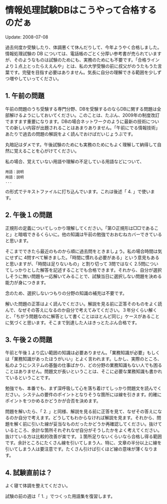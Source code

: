 # 情報処理試験DBはこうやって合格するのだぁ

Update: 2008-07-08



過去何度か受験したり、体調悪くて休んだりして、今年ようやく合格しました。情報処理試験の DB については、電話帳のごとく分厚い参考書が売られていますが、そのようなものは試験のためにも、実務のためにも不要です。「合格ラインより１点上とったらええんや」とは、私の大学受験の前に叔父がのうたもうた言葉です。完璧を目指す必要はありません。気長に自分の理解できる範囲を少しずつ増やしていってください。

## 1\. 午前の問題

午前の問題のうち受験する専門分野、DBを受験するのならDBに関する問題は全部解けるようにしておいてください。このことは、たぶん、2009年の制度改訂でますます重要になります。DBの場合ネットワークのように最新の技術についての新しい内容が出題されることはあまりありません。「午前にでる情報技術」あたりで過去の問題の解説をよく読んでおけばだいじょうぶです。



丸暗記はダメです。午後試験のためにも実務のためにもよく理解して納得して自然に覚えることを心がけてください。



私の場合、覚えていない用語や理解の不足している用語などについて、


```
用語：説明
用語：説明
...
```

の形式でテキストファイルに打ち込んでいます。これは後述「 4. 」で使います。

## 2\. 午後１の問題

正規形の定義についてしっかり理解してください。「第○正規形は□□であること」と暗唱できるくらいに。他の知識は午前の勉強でおおむねカバーできていると思います。



そこまでできたら最近のものから順に過去問をときましょう。私の場合時間は気にせずに 4問すべて解きました。「時間に慣れる必要がある」という意見もあると思いますが、「時間は足りないもの」と割り切って 3問ではなく 2.5問についてしっかりとした解答を記述することでも合格できます。それから、自分が選択しそうに無い問題も一応解いてみることで、試験当日に選択しない問題を決める能力が身につきます。



念のため、選択しないつもりの分野の知識の補充は不要です。



解いた問題の正答はよく読んでください。解説を見る前に正答そのものをよく読んで、なぜその答えになるのか自分で考えてみてください。３年分くらい解くと、「ちがう問題なのに解答として書くことはほとんど同じ」ケースがあることに気づくと思います。そこまで到達した人はきっとたぶん合格です。

## 3\. 午後２の問題

午前と午後１より広い範囲の知識は必要ありません。「業務知識が必要」もしくは「業務知識があったほうがいい」とよく言われます。しかし、実際のところ、私のようにシステムの基盤の仕事ばかり、どの分野の業務知識もない人でも困ることはありません。問題文が長いということは、そこに必要な業務知識も書かれているということです。



勉強でも、本番でも、まず深呼吸して心を落ち着けてしっかり問題文を読んでください。システムの要件のポイントとなりそうな箇所には線を引きます。的確にポイントをつかめるかどうかが合否を決めます。



問題を解いたら、「 2. 」と同様、解説を見る前に正答を見て、なぜその答えになるのか自分で考えます。どうしてもわからなければ解説を見ます。それから、問題を解く前に引いた線が妥当なものだったかどうか再確認してください。抜けているところ、余計な箇所それぞれなぜ自分がそうしたかをよく考えてください。抜けている方は比較的改善が楽です。１箇所足りないくらいなら合格し得る範囲です。余計ところにたくさん線を引いてしまう人、特に、文章の半分以上に線を引いてしまう人は要注意です。たくさん引けば引くほど線の意味が薄くなります。

## 4\. 試験直前は？

よく寝て体調を整えてください。



試験の前の週は「 1. 」でつくった用語集を復習します。
